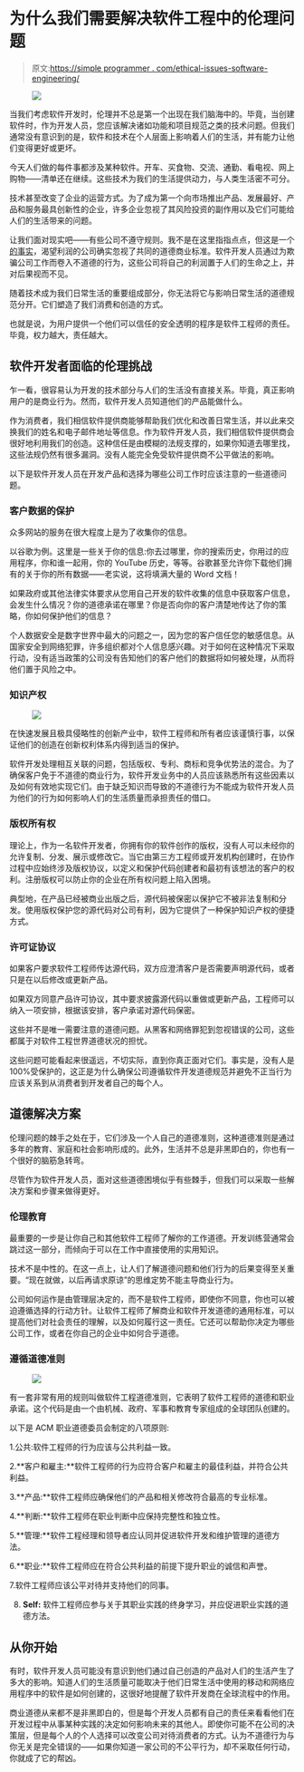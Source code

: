 # 为什么我们需要解决软件工程中的伦理问题

> 原文:[https://simple programmer . com/ethical-issues-software-engineering/](https://simpleprogrammer.com/ethical-issues-software-engineering/)

<figure class="alignright is-resized">

![](img/904247890ed44024eefd0f10a74a4f54.png)

</figure>

当我们考虑软件开发时，伦理并不总是第一个出现在我们脑海中的。毕竟，当创建软件时，作为开发人员，您应该解决诸如功能和项目规范之类的技术问题。但我们通常没有意识到的是，软件和技术在个人层面上影响着人们的生活，并有能力让他们变得更好或更坏。

今天人们做的每件事都涉及某种软件。开车、买食物、交流、通勤、看电视、网上购物——清单还在继续。这些技术为我们的生活提供动力，与人类生活密不可分。

技术甚至改变了企业的运营方式。为了成为第一个向市场推出产品、发展最好、产品和服务最具创新性的企业，许多企业忽视了其风险投资的副作用以及它们可能给人们的生活带来的问题。

让我们面对现实吧——有些公司不遵守规则。我不是在这里指指点点，但这是一个[的事实](https://www.forbes.com/sites/larryalton/2017/09/12/how-much-do-a-companys-ethics-matter-in-the-modern-professional-climate/)，渴望利润的公司确实忽视了共同的道德商业标准。软件开发人员通过为欺骗公司工作而卷入不道德的行为，这些公司将自己的利润置于人们的生命之上，并对后果视而不见。

随着技术成为我们日常生活的重要组成部分，你无法将它与影响日常生活的道德规范分开。它们塑造了我们消费和创造的方式。

也就是说，为用户提供一个他们可以信任的安全透明的程序是软件工程师的责任。毕竟，权力越大，责任越大。

## 软件开发者面临的伦理挑战

乍一看，很容易认为开发的技术部分与人们的生活没有直接关系。毕竟，真正影响用户的是商业行为。然而，软件开发人员知道他们的产品能做什么。

作为消费者，我们相信软件提供商能够帮助我们优化和改善日常生活，并以此来交换我们的姓名和电子邮件地址等信息。作为软件开发人员，我们相信软件提供商会很好地利用我们的创造。这种信任是由模糊的法规支撑的，如果你知道去哪里找，这些法规仍然有很多漏洞。没有人能完全免受软件提供商不公平做法的影响。

以下是软件开发人员在开发产品和选择为哪些公司工作时应该注意的一些道德问题。

### 客户数据的保护

众多网站的服务在很大程度上是为了收集你的信息。

以谷歌为例。这里是一些关于你的信息:你去过哪里，你的搜索历史，你用过的应用程序，你和谁一起用，你的 YouTube 历史，等等。谷歌甚至允许你下载他们拥有的关于你的所有数据——老实说，这将填满大量的 Word 文档！

如果政府或其他法律实体要求从您用自己开发的软件收集的信息中获取客户信息，会发生什么情况？你的道德承诺在哪里？你是否向你的客户清楚地传达了你的策略，你如何保护他们的信息？

个人数据安全是数字世界中最大的问题之一，因为您的客户信任您的敏感信息。从国家安全到网络犯罪，许多组织都对个人信息感兴趣。对于如何在这种情况下采取行动，没有适当政策的公司没有告知他们的客户他们的数据将如何被处理，从而将他们置于风险之中。

### 知识产权

<figure class="alignright is-resized">

![](img/7bb404c5812cacbff828d495b23b6d6e.png)

</figure>

在快速发展且极具侵略性的创新产业中，软件工程师和所有者应该谨慎行事，以保证他们的创造在创新权利体系内得到适当的保护。

软件开发处理相互关联的问题，包括版权、专利、商标和竞争优势法的混合。为了确保客户免于不道德的商业行为，软件开发业务中的人员应该熟悉所有这些因素以及如何有效地实现它们。由于缺乏知识而导致的不道德行为不能成为软件开发人员为他们的行为如何影响人们的生活质量而承担责任的借口。

### 版权所有权

理论上，作为一名软件开发者，你拥有你的软件创作的版权，没有人可以未经你的允许复制、分发、展示或修改它。当它由第三方工程师或开发机构创建时，在协作过程中应始终涉及版权协议，以定义和保护代码创建者和最初有该想法的客户的权利。注册版权可以防止你的企业在所有权问题上陷入困境。

典型地，在产品已经被商业出版之后，源代码被保密以保护它不被非法复制和分发。使用版权保护您的源代码对公司有利，因为它提供了一种保护知识产权的便捷方式。

### 许可证协议

如果客户要求软件工程师传达源代码，双方应澄清客户是否需要声明源代码，或者只是在以后修改或更新产品。

如果双方同意产品许可协议，其中要求披露源代码以重做或更新产品，工程师可以纳入一项安排，根据该安排，客户承诺对源代码保密。

这些并不是唯一需要注意的道德问题。从黑客和网络罪犯到忽视错误的公司，这些都属于对软件工程世界道德状况的担忧。

这些问题可能看起来很遥远，不切实际，直到你真正面对它们。事实是，没有人是 100%受保护的，这正是为什么确保公司遵循软件开发道德规范并避免不正当行为应该关系到从消费者到开发者自己的每个人。

## 道德解决方案

伦理问题的棘手之处在于，它们涉及一个人自己的道德准则，这种道德准则是通过多年的教育、家庭和社会影响形成的。此外，生活并不总是非黑即白的，你也有一个很好的脑筋急转弯。

尽管作为软件开发人员，面对这些道德困境似乎有些棘手，但我们可以采取一些解决方案和步骤来做得更好。

### 伦理教育

最重要的一步是让你自己和其他软件工程师了解你的工作道德。开发训练营通常会跳过这一部分，而倾向于可以在工作中直接使用的实用知识。

技术不是中性的。在这一点上，让人们了解道德问题和他们行为的后果变得至关重要。“现在就做，以后再请求原谅”的思维定势不能主导商业行为。

公司如何运作是由管理层决定的，而不是软件工程师，即使你不同意，你也可以被迫遵循选择的行动方针。让软件工程师了解商业和软件开发道德的通用标准，可以提高他们对社会责任的理解，以及如何履行这一责任。它还可以帮助你决定为哪些公司工作，或者在你自己的企业中如何合乎道德。

### 遵循道德准则

<figure class="alignright is-resized">

![](img/706905925d821a26a47d6a984b5b881b.png)

</figure>

有一套非常有用的规则叫做软件工程道德准则，它表明了软件工程师的道德和职业承诺。这个代码是由一个由机械、政府、军事和教育专家组成的全球团队创建的。

以下是 ACM 职业道德委员会制定的八项原则:

1.公共:软件工程师的行为应该与公共利益一致。

2.**客户和雇主:**软件工程师的行为应符合客户和雇主的最佳利益，并符合公共利益。

3.**产品:**软件工程师应确保他们的产品和相关修改符合最高的专业标准。

4.**判断:**软件工程师在职业判断中应保持完整性和独立性。

5.**管理:**软件工程经理和领导者应认同并促进软件开发和维护管理的道德方法。

6.**职业:**软件工程师应在符合公共利益的前提下提升职业的诚信和声誉。

7.软件工程师应该公平对待并支持他们的同事。

8. **Self:** 软件工程师应参与关于其职业实践的终身学习，并应促进职业实践的道德方法。

## 从你开始

有时，软件开发人员可能没有意识到他们通过自己创造的产品对人们的生活产生了多大的影响。知道人们的生活质量可能取决于他们日常生活中使用的移动和网络应用程序中的软件是如何创建的，这很好地提醒了软件开发商在全球流程中的作用。

商业道德从来都不是非黑即白的，但是每个开发人员都有自己的责任来看看他们在开发过程中从事某种实践的决定如何影响未来的其他人。即使你可能不在公司的决策层，但是每个人的个人选择可以改变公司对待消费者的方式。认为不道德行为与你无关是完全错误的——如果你知道一家公司的不公平行为，却不采取任何行动，你就成了它的帮凶。